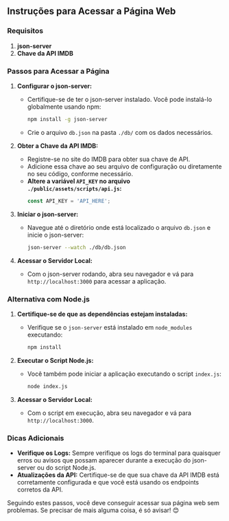 ## Instruções para Acessar a Página Web

### Requisitos
1. **json-server**
2. **Chave da API IMDB**

### Passos para Acessar a Página

1. **Configurar o json-server:**
   - Certifique-se de ter o json-server instalado. Você pode instalá-lo globalmente usando npm:
     ```sh
     npm install -g json-server
     ```
   - Crie o arquivo `db.json` na pasta `./db/` com os dados necessários.

2. **Obter a Chave da API IMDB:**
   - Registre-se no site do IMDB para obter sua chave de API.
   - Adicione essa chave ao seu arquivo de configuração ou diretamente no seu código, conforme necessário.
   - **Altere a variável `API_KEY` no arquivo `./public/assets/scripts/api.js`:**
     ```javascript
     const API_KEY = 'API_HERE';
     ```

3. **Iniciar o json-server:**
   - Navegue até o diretório onde está localizado o arquivo `db.json` e inicie o json-server:
     ```sh
     json-server --watch ./db/db.json
     ```

4. **Acessar o Servidor Local:**
   - Com o json-server rodando, abra seu navegador e vá para `http://localhost:3000` para acessar a aplicação.

### Alternativa com Node.js

1. **Certifique-se de que as dependências estejam instaladas:**
   - Verifique se o `json-server` está instalado em `node_modules` executando:
     ```sh
     npm install
     ```

2. **Executar o Script Node.js:**
   - Você também pode iniciar a aplicação executando o script `index.js`:
     ```sh
     node index.js
     ```

3. **Acessar o Servidor Local:**
   - Com o script em execução, abra seu navegador e vá para `http://localhost:3000`.

### Dicas Adicionais
- **Verifique os Logs:** Sempre verifique os logs do terminal para quaisquer erros ou avisos que possam aparecer durante a execução do json-server ou do script Node.js.
- **Atualizações da API:** Certifique-se de que sua chave da API IMDB está corretamente configurada e que você está usando os endpoints corretos da API.

Seguindo estes passos, você deve conseguir acessar sua página web sem problemas. Se precisar de mais alguma coisa, é só avisar! 😊

